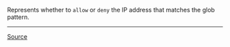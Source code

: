 Represents whether to `allow` or `deny` the IP address that matches the glob pattern.

---

[Source](https://experienceleague.adobe.com/docs/experience-manager-dispatcher/using/configuring/dispatcher-configuration.html?lang=en#limiting-the-clients-that-can-flush-the-cache)
